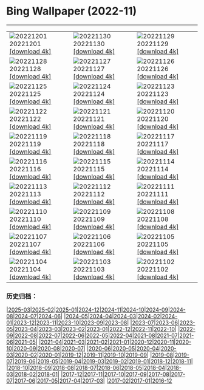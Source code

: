 # Bing Wallpaper (2022-11)
**************

<table><tr><td><img class="wallpaper" src="https://www.bing.com/th?id=OHR.StorrRocks_EN-GB3689850780_1920x1080.jpg" alt="20221201"> 20221201 <a href="https://www.bing.com/th?id=OHR.StorrRocks_EN-GB3689850780_UHD.jpg">[download 4k]</a></td><td><img class="wallpaper" src="https://www.bing.com/th?id=OHR.HeronGiving_EN-GB3624332195_1920x1080.jpg" alt="20221130"> 20221130 <a href="https://www.bing.com/th?id=OHR.HeronGiving_EN-GB3624332195_UHD.jpg">[download 4k]</a></td><td><img class="wallpaper" src="https://www.bing.com/th?id=OHR.SkeltonTower_EN-GB3304434806_1920x1080.jpg" alt="20221129"> 20221129 <a href="https://www.bing.com/th?id=OHR.SkeltonTower_EN-GB3304434806_UHD.jpg">[download 4k]</a></td></tr><tr><td><img class="wallpaper" src="https://www.bing.com/th?id=OHR.Cecropia_EN-GB3173718210_1920x1080.jpg" alt="20221128"> 20221128 <a href="https://www.bing.com/th?id=OHR.Cecropia_EN-GB3173718210_UHD.jpg">[download 4k]</a></td><td><img class="wallpaper" src="https://www.bing.com/th?id=OHR.OliveTreeDay_EN-GB2958109207_1920x1080.jpg" alt="20221127"> 20221127 <a href="https://www.bing.com/th?id=OHR.OliveTreeDay_EN-GB2958109207_UHD.jpg">[download 4k]</a></td><td><img class="wallpaper" src="https://www.bing.com/th?id=OHR.RovinjCroatia_EN-GB2728275584_1920x1080.jpg" alt="20221126"> 20221126 <a href="https://www.bing.com/th?id=OHR.RovinjCroatia_EN-GB2728275584_UHD.jpg">[download 4k]</a></td></tr><tr><td><img class="wallpaper" src="https://www.bing.com/th?id=OHR.AschauChiemgau_EN-GB2159713937_1920x1080.jpg" alt="20221125"> 20221125 <a href="https://www.bing.com/th?id=OHR.AschauChiemgau_EN-GB2159713937_UHD.jpg">[download 4k]</a></td><td><img class="wallpaper" src="https://www.bing.com/th?id=OHR.HelianthusAnnuus_EN-GB1803101223_1920x1080.jpg" alt="20221124"> 20221124 <a href="https://www.bing.com/th?id=OHR.HelianthusAnnuus_EN-GB1803101223_UHD.jpg">[download 4k]</a></td><td><img class="wallpaper" src="https://www.bing.com/th?id=OHR.Waterleidingduinen_EN-GB1521299748_1920x1080.jpg" alt="20221123"> 20221123 <a href="https://www.bing.com/th?id=OHR.Waterleidingduinen_EN-GB1521299748_UHD.jpg">[download 4k]</a></td></tr><tr><td><img class="wallpaper" src="https://www.bing.com/th?id=OHR.FIFA2022_EN-GB1254002363_1920x1080.jpg" alt="20221122"> 20221122 <a href="https://www.bing.com/th?id=OHR.FIFA2022_EN-GB1254002363_UHD.jpg">[download 4k]</a></td><td><img class="wallpaper" src="https://www.bing.com/th?id=OHR.LandartPainting_EN-GB0913015556_1920x1080.jpg" alt="20221121"> 20221121 <a href="https://www.bing.com/th?id=OHR.LandartPainting_EN-GB0913015556_UHD.jpg">[download 4k]</a></td><td><img class="wallpaper" src="https://www.bing.com/th?id=OHR.ZNPVR_EN-GB0656351274_1920x1080.jpg" alt="20221120"> 20221120 <a href="https://www.bing.com/th?id=OHR.ZNPVR_EN-GB0656351274_UHD.jpg">[download 4k]</a></td></tr><tr><td><img class="wallpaper" src="https://www.bing.com/th?id=OHR.IslamicArt_EN-GB9965022217_1920x1080.jpg" alt="20221119"> 20221119 <a href="https://www.bing.com/th?id=OHR.IslamicArt_EN-GB9965022217_UHD.jpg">[download 4k]</a></td><td><img class="wallpaper" src="https://www.bing.com/th?id=OHR.GB25Anni_EN-GB0345961428_1920x1080.jpg" alt="20221118"> 20221118 <a href="https://www.bing.com/th?id=OHR.GB25Anni_EN-GB0345961428_UHD.jpg">[download 4k]</a></td><td><img class="wallpaper" src="https://www.bing.com/th?id=OHR.Unesco50_EN-GB0097708496_1920x1080.jpg" alt="20221117"> 20221117 <a href="https://www.bing.com/th?id=OHR.Unesco50_EN-GB0097708496_UHD.jpg">[download 4k]</a></td></tr><tr><td><img class="wallpaper" src="https://www.bing.com/th?id=OHR.LontraCanadensis_EN-GB8673483718_1920x1080.jpg" alt="20221116"> 20221116 <a href="https://www.bing.com/th?id=OHR.LontraCanadensis_EN-GB8673483718_UHD.jpg">[download 4k]</a></td><td><img class="wallpaper" src="https://www.bing.com/th?id=OHR.SanGiovanni_EN-GB8036434598_1920x1080.jpg" alt="20221115"> 20221115 <a href="https://www.bing.com/th?id=OHR.SanGiovanni_EN-GB8036434598_UHD.jpg">[download 4k]</a></td><td><img class="wallpaper" src="https://www.bing.com/th?id=OHR.PianePuma_EN-GB7623745785_1920x1080.jpg" alt="20221114"> 20221114 <a href="https://www.bing.com/th?id=OHR.PianePuma_EN-GB7623745785_UHD.jpg">[download 4k]</a></td></tr><tr><td><img class="wallpaper" src="https://www.bing.com/th?id=OHR.HainesEagle_EN-GB7518944107_1920x1080.jpg" alt="20221113"> 20221113 <a href="https://www.bing.com/th?id=OHR.HainesEagle_EN-GB7518944107_UHD.jpg">[download 4k]</a></td><td><img class="wallpaper" src="https://www.bing.com/th?id=OHR.PoppyWave_EN-GB7223893351_1920x1080.jpg" alt="20221112"> 20221112 <a href="https://www.bing.com/th?id=OHR.PoppyWave_EN-GB7223893351_UHD.jpg">[download 4k]</a></td><td><img class="wallpaper" src="https://www.bing.com/th?id=OHR.BadLightning_EN-GB7102993068_1920x1080.jpg" alt="20221111"> 20221111 <a href="https://www.bing.com/th?id=OHR.BadLightning_EN-GB7102993068_UHD.jpg">[download 4k]</a></td></tr><tr><td><img class="wallpaper" src="https://www.bing.com/th?id=OHR.HedgehogNest_EN-GB2384367951_1920x1080.jpg" alt="20221110"> 20221110 <a href="https://www.bing.com/th?id=OHR.HedgehogNest_EN-GB2384367951_UHD.jpg">[download 4k]</a></td><td><img class="wallpaper" src="https://www.bing.com/th?id=OHR.YiPeng_EN-GB1679352084_1920x1080.jpg" alt="20221109"> 20221109 <a href="https://www.bing.com/th?id=OHR.YiPeng_EN-GB1679352084_UHD.jpg">[download 4k]</a></td><td><img class="wallpaper" src="https://www.bing.com/th?id=OHR.CrestedButteEclispe_EN-GB1381305687_1920x1080.jpg" alt="20221108"> 20221108 <a href="https://www.bing.com/th?id=OHR.CrestedButteEclispe_EN-GB1381305687_UHD.jpg">[download 4k]</a></td></tr><tr><td><img class="wallpaper" src="https://www.bing.com/th?id=OHR.ValvestinoDam_EN-GB9564618627_1920x1080.jpg" alt="20221107"> 20221107 <a href="https://www.bing.com/th?id=OHR.ValvestinoDam_EN-GB9564618627_UHD.jpg">[download 4k]</a></td><td><img class="wallpaper" src="https://www.bing.com/th?id=OHR.GreenwichFireworks_EN-GB8929464056_1920x1080.jpg" alt="20221106"> 20221106 <a href="https://www.bing.com/th?id=OHR.GreenwichFireworks_EN-GB8929464056_UHD.jpg">[download 4k]</a></td><td><img class="wallpaper" src="https://www.bing.com/th?id=OHR.Deities_EN-GB7643429251_1920x1080.jpg" alt="20221105"> 20221105 <a href="https://www.bing.com/th?id=OHR.Deities_EN-GB7643429251_UHD.jpg">[download 4k]</a></td></tr><tr><td><img class="wallpaper" src="https://www.bing.com/th?id=OHR.AmboseliBioshere_EN-GB3709239548_1920x1080.jpg" alt="20221104"> 20221104 <a href="https://www.bing.com/th?id=OHR.AmboseliBioshere_EN-GB3709239548_UHD.jpg">[download 4k]</a></td><td><img class="wallpaper" src="https://www.bing.com/th?id=OHR.NantGwynant_EN-GB9730780270_1920x1080.jpg" alt="20221103"> 20221103 <a href="https://www.bing.com/th?id=OHR.NantGwynant_EN-GB9730780270_UHD.jpg">[download 4k]</a></td><td><img class="wallpaper" src="https://www.bing.com/th?id=OHR.SealRiver_EN-GB9654795287_1920x1080.jpg" alt="20221102"> 20221102 <a href="https://www.bing.com/th?id=OHR.SealRiver_EN-GB9654795287_UHD.jpg">[download 4k]</a></td></tr></table>

### 历史归档：

|[2025-03](/../2025-03/2025-03.md)|[2025-02](/../2025-02/2025-02.md)|[2025-01](/../2025-01/2025-01.md)|[2024-12](/../2024-12/2024-12.md)|[2024-11](/../2024-11/2024-11.md)|[2024-10](/../2024-10/2024-10.md)|[2024-09](/../2024-09/2024-09.md)|[2024-08](/../2024-08/2024-08.md)|[2024-07](/../2024-07/2024-07.md)|[2024-06](/../2024-06/2024-06.md)|
|[2024-05](/../2024-05/2024-05.md)|[2024-04](/../2024-04/2024-04.md)|[2024-03](/../2024-03/2024-03.md)|[2024-02](/../2024-02/2024-02.md)|[2024-01](/../2024-01/2024-01.md)|[2023-12](/../2023-12/2023-12.md)|[2023-11](/../2023-11/2023-11.md)|[2023-10](/../2023-10/2023-10.md)|[2023-09](/../2023-09/2023-09.md)|[2023-08](/../2023-08/2023-08.md)|
|[2023-07](/../2023-07/2023-07.md)|[2023-06](/../2023-06/2023-06.md)|[2023-05](/../2023-05/2023-05.md)|[2023-04](/../2023-04/2023-04.md)|[2023-03](/../2023-03/2023-03.md)|[2023-02](/../2023-02/2023-02.md)|[2023-01](/../2023-01/2023-01.md)|[2022-12](/../2022-12/2022-12.md)|[2022-11](/2022-11.md)|[2022-10](/../2022-10/2022-10.md)|
|[2022-09](/../2022-09/2022-09.md)|[2022-08](/../2022-08/2022-08.md)|[2022-07](/../2022-07/2022-07.md)|[2022-06](/../2022-06/2022-06.md)|[2022-05](/../2022-05/2022-05.md)|[2022-04](/../2022-04/2022-04.md)|[2021-08](/../2021-08/2021-08.md)|[2021-07](/../2021-07/2021-07.md)|[2021-06](/../2021-06/2021-06.md)|[2021-05](/../2021-05/2021-05.md)|
|[2021-04](/../2021-04/2021-04.md)|[2021-03](/../2021-03/2021-03.md)|[2021-02](/../2021-02/2021-02.md)|[2021-01](/../2021-01/2021-01.md)|[2020-12](/../2020-12/2020-12.md)|[2020-11](/../2020-11/2020-11.md)|[2020-10](/../2020-10/2020-10.md)|[2020-09](/../2020-09/2020-09.md)|[2020-08](/../2020-08/2020-08.md)|[2020-07](/../2020-07/2020-07.md)|
|[2020-06](/../2020-06/2020-06.md)|[2020-05](/../2020-05/2020-05.md)|[2020-04](/../2020-04/2020-04.md)|[2020-03](/../2020-03/2020-03.md)|[2020-02](/../2020-02/2020-02.md)|[2020-01](/../2020-01/2020-01.md)|[2019-12](/../2019-12/2019-12.md)|[2019-11](/../2019-11/2019-11.md)|[2019-10](/../2019-10/2019-10.md)|[2019-09](/../2019-09/2019-09.md)|
|[2019-08](/../2019-08/2019-08.md)|[2019-07](/../2019-07/2019-07.md)|[2019-06](/../2019-06/2019-06.md)|[2019-05](/../2019-05/2019-05.md)|[2019-04](/../2019-04/2019-04.md)|[2019-03](/../2019-03/2019-03.md)|[2019-02](/../2019-02/2019-02.md)|[2019-01](/../2019-01/2019-01.md)|[2018-12](/../2018-12/2018-12.md)|[2018-11](/../2018-11/2018-11.md)|
|[2018-10](/../2018-10/2018-10.md)|[2018-09](/../2018-09/2018-09.md)|[2018-08](/../2018-08/2018-08.md)|[2018-07](/../2018-07/2018-07.md)|[2018-06](/../2018-06/2018-06.md)|[2018-05](/../2018-05/2018-05.md)|[2018-04](/../2018-04/2018-04.md)|[2018-03](/../2018-03/2018-03.md)|[2018-02](/../2018-02/2018-02.md)|[2018-01](/../2018-01/2018-01.md)|
|[2017-12](/../2017-12/2017-12.md)|[2017-11](/../2017-11/2017-11.md)|[2017-10](/../2017-10/2017-10.md)|[2017-09](/../2017-09/2017-09.md)|[2017-08](/../2017-08/2017-08.md)|[2017-07](/../2017-07/2017-07.md)|[2017-06](/../2017-06/2017-06.md)|[2017-05](/../2017-05/2017-05.md)|[2017-04](/../2017-04/2017-04.md)|[2017-03](/../2017-03/2017-03.md)|
|[2017-02](/../2017-02/2017-02.md)|[2017-01](/../2017-01/2017-01.md)|[2016-12](/../2016-12/2016-12.md)